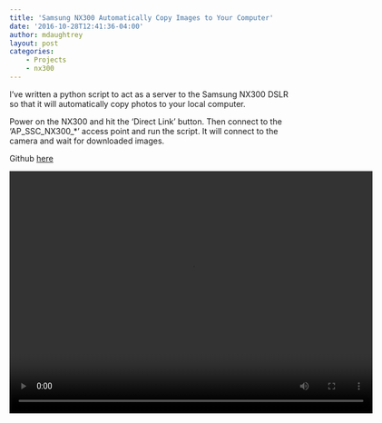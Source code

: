 ```yaml
---
title: 'Samsung NX300 Automatically Copy Images to Your Computer'
date: '2016-10-28T12:41:36-04:00'
author: mdaughtrey
layout: post
categories:
    - Projects
    - nx300
---
```


I’ve written a python script to act as a server to the Samsung NX300 DSLR so that it will automatically copy photos to your local computer.

Power on the NX300 and hit the ‘Direct Link’ button. Then connect to the ‘AP\_SSC\_NX300\_\*’ access point and run the script. It will connect to the camera and wait for downloaded images.

Github [here](https://github.com/mdaughtrey/personal-projects/tree/master/nx300/webremote)

<div class="wp-video" style="width: 640px;"><video class="wp-video-shortcode" controls="controls" height="427" id="video-926-1" preload="metadata" width="640"><source src="http://daughtrey.com/wp-content/uploads/2016/10/nx300_scaled.mp4?_=1" type="video/mp4"></source>[http://daughtrey.com/wp-content/uploads/2016/10/nx300\_scaled.mp4](http://daughtrey.com/wp-content/uploads/2016/10/nx300_scaled.mp4)</video></div>
